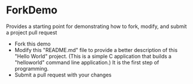 # ForkDemo
Provides a starting point for demonstrating how to fork, modify, and submit a project pull request


* Fork this demo
* Modify this "README.md" file to provide a better description of this "Hello World" project. (This is a simple C application that builds a "helloworld" command line application.)
It is the first step of programming.
* Submit a pull request with your changes

